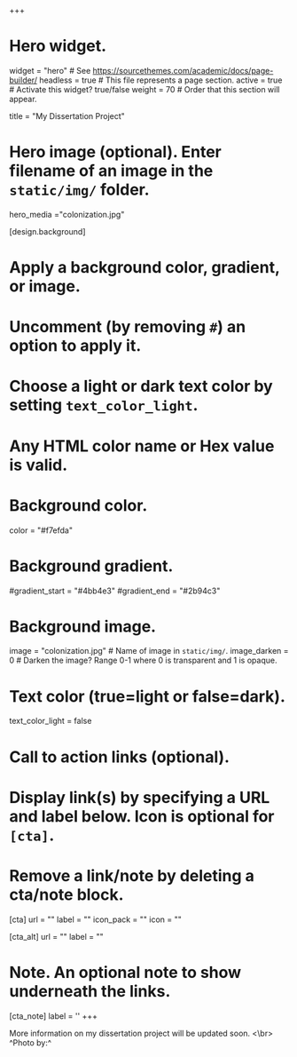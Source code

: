 +++
# Hero widget.
widget = "hero"  # See https://sourcethemes.com/academic/docs/page-builder/
headless = true  # This file represents a page section.
active = true  # Activate this widget? true/false
weight = 70  # Order that this section will appear.

title = "My Dissertation Project"

# Hero image (optional). Enter filename of an image in the `static/img/` folder.
hero_media ="colonization.jpg"

[design.background]
  # Apply a background color, gradient, or image.
  #   Uncomment (by removing `#`) an option to apply it.
  #   Choose a light or dark text color by setting `text_color_light`.
  #   Any HTML color name or Hex value is valid.

  # Background color.
   color = "#f7efda"
  
  # Background gradient.
  #gradient_start = "#4bb4e3"
  #gradient_end = "#2b94c3"
  
  # Background image.
   image = "colonization.jpg"  # Name of image in `static/img/`.
   image_darken = 0  # Darken the image? Range 0-1 where 0 is transparent and 1 is opaque.

  # Text color (true=light or false=dark).
  text_color_light = false

# Call to action links (optional).
#   Display link(s) by specifying a URL and label below. Icon is optional for `[cta]`.
#   Remove a link/note by deleting a cta/note block.
[cta]
  url = ""
  label = ""
  icon_pack = ""
  icon = ""
  
[cta_alt]
  url = ""
  label = ""

# Note. An optional note to show underneath the links.
[cta_note]
  label = ''
+++

More information on my dissertation project will be updated soon. <\br>
^Photo by:^

